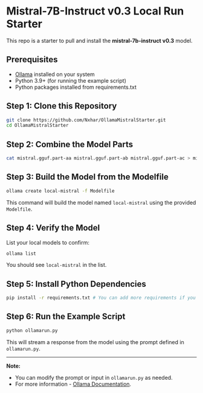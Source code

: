 # Mistral-7B-Instruct v0.3 Local Run Starter

This repo is a starter to pull and install the **mistral-7b-instruct v0.3** model.

## Prerequisites

- [Ollama](https://ollama.com/) installed on your system
- Python 3.9+ (for running the example script)
- Python packages installed from requirements.txt

## Step 1: Clone this Repository

```sh
git clone https://github.com/Nxhar/OllamaMistralStarter.git
cd OllamaMistralStarter
```

## Step 2: Combine the Model Parts

```sh
cat mistral.gguf.part-aa mistral.gguf.part-ab mistral.gguf.part-ac > mistral.gguf
```

## Step 3: Build the Model from the Modelfile

```sh
ollama create local-mistral -f Modelfile
```

This command will build the model named `local-mistral` using the provided `Modelfile`.

## Step 4: Verify the Model

List your local models to confirm:

```sh
ollama list
```

You should see `local-mistral` in the list.

## Step 5: Install Python Dependencies

```sh
pip install -r requirements.txt # You can add more requirements if you want to run langgraph
```

## Step 6: Run the Example Script

```sh
python ollamarun.py
```

This will stream a response from the model using the prompt defined in `ollamarun.py`.

---

**Note:**  
- You can modify the prompt or input in `ollamarun.py` as needed.
- For more information - [Ollama Documentation](https://ollama.com/docs).
